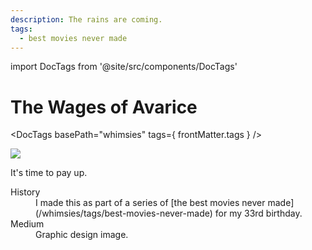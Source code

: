 ```yaml
---
description: The rains are coming.
tags:
  - best movies never made
---
```

import DocTags from '@site/src/components/DocTags'

# The Wages of Avarice

<DocTags basePath="whimsies" tags={ frontMatter.tags } />

<div class="whimsy-pic">
  <img src="/img/whimsies/wages_of_avarice-860x1147.jpg" />
</div>

It's time to pay up.

<dl>
  <dt>History</dt>
  <dd>
    I made this as part of a series of [the best movies never made](/whimsies/tags/best-movies-never-made) for my 33rd birthday.
  </dd>

  <dt>Medium</dt>
  <dd>
    Graphic design image.
  </dd>
</dl>